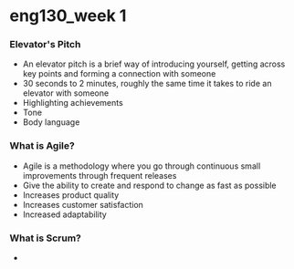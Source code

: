 # eng130_week 1 

### Elevator's Pitch
- An elevator pitch is a brief way of introducing yourself, getting across key points and forming a connection with someone
- 30 seconds to 2 minutes, roughly the same time it takes to ride an elevator with someone
- Highlighting achievements 
- Tone 
- Body language 

### What is Agile?
- Agile is a methodology where you go through continuous small improvements through frequent releases 
- Give the ability to create and respond to change as fast as possible
- Increases product quality 
- Increases customer satisfaction
- Increased adaptability

### What is Scrum?
-
